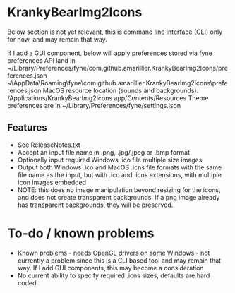 # KrankyBearImg2Icons
Below section is not yet relevant, this is command line interface (CLI)
only for now, and may remain that way.

If I add a GUI component, below will apply
preferences stored via fyne preferences API land in
~/Library/Preferences/fyne/com.github.amarillier.KrankyBearImg2Icons/preferences.json
~\AppData\Roaming\fyne\com.github.amarillier.KrankyBearImg2Icons\preferences.json
MacOS resource location (sounds and backgrounds): /Applications/KrankyBearImg2Icons.app/Contents/Resources
Theme preferences are in ~/Library/Preferences/fyne/settings.json


## Features
* See ReleaseNotes.txt
* Accept an input file name in .png, .jpg/.jpeg or .bmp format
* Optionally input required Windows .ico file multiple size images
* Output both Windows .ico and MacOS .icns file formats with the same file
    name as the input, but with .ico and .icns extensions, with multiple
    icon images embedded
* NOTE: this does no image manipulation beyond resizing for the icons, and
    does not create transparent backgrounds. If a png image already has
    transparent backgrounds, they will be preserved.

# To-do / known problems
- Known problems - needs OpenGL drivers on some Windows - not currently a problem
    since this is a CLI based tool and may remain that way. If I add GUI
    components, this may become a consideration
- No current ability to specify required .icns sizes, defaults are hard coded


